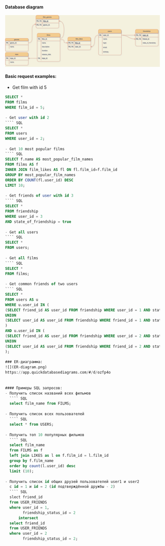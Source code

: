 #### Database diagram
![DB Diagram](/diagram/filmorate_diagram_Osipov.png)

#### Basic request examples:

- Get film with id 5
```` SQL
SELECT *
FROM films
WHERE film_id = 5;

- Get user with id 2
```` SQL
SELECT *
FROM users
WHERE user_id = 2;

- Get 10 most popular films
```` SQL
SELECT f.name AS most_popular_film_names
FROM films AS f
INNER JOIN film_likes AS fl ON fl.film_id=f.film_id
GROUP BY most_popular_film_names
ORDER BY COUNT(fl.user_id) DESC
LIMIT 10;

- Get friends of user with id 3
```` SQL
SELECT *
FROM friendship
WHERE user_id = 3 
AND state_of_friendship = true

- Get all users
```` SQL
SELECT *
FROM users;

- Get all films
```` SQL
SELECT *
FROM films;

- Get common friends of two users
```` SQL
SELECT *
FROM users AS u
WHERE u.user_id IN (
(SELECT friend_id AS user_id FROM friendship WHERE user_id = 1 AND state_of_friendship IS TRUE)
UNION
(SELECT user_id AS user_id FROM friendship WHERE friend_id = 1 AND state_of_friendship IS TRUE)
)
AND u.user_id IN (   
(SELECT friend_id AS user_id FROM friendship WHERE user_id = 2 AND state_of_friendship IS TRUE)
UNION
(SELECT user_id AS user_id FROM friendship WHERE friend_id = 2 AND state_of_friendship IS TRUE) 
);

### ER-диаграмма:
![](ER-diagram.png)
https://app.quickdatabasediagrams.com/#/d/ozfp4o
  

#### Примеры SQL запросов:
- Получить список названий всех фильмов  
  ```` SQL
  select film_name from FILMS;
  
- Получить список всех пользователей  
  ```` SQL
  select * from USERS;

- Получить топ 10 популярных фильмов  
  ```` SQL
  select film_name  
  from FILMS as f  
  left join LIKES as l on f.film_id = l.film_id  
  group by f.film_name  
  order by count(l.user_id) desc  
  limit (10);

- Получить список id общих друзей пользователей user1 и user2  
  с id = 1 и id = 2 (id подтверждённой дружбы - 2)
  ```` SQL
  slect friend_id
  from USER_FRIENDS
  where user_id = 1,
        friendship_status_id = 2
      intersect
  select friend_id
  from USER_FRIENDS
  where user_id = 2 
        friendship_status_id = 2;  
